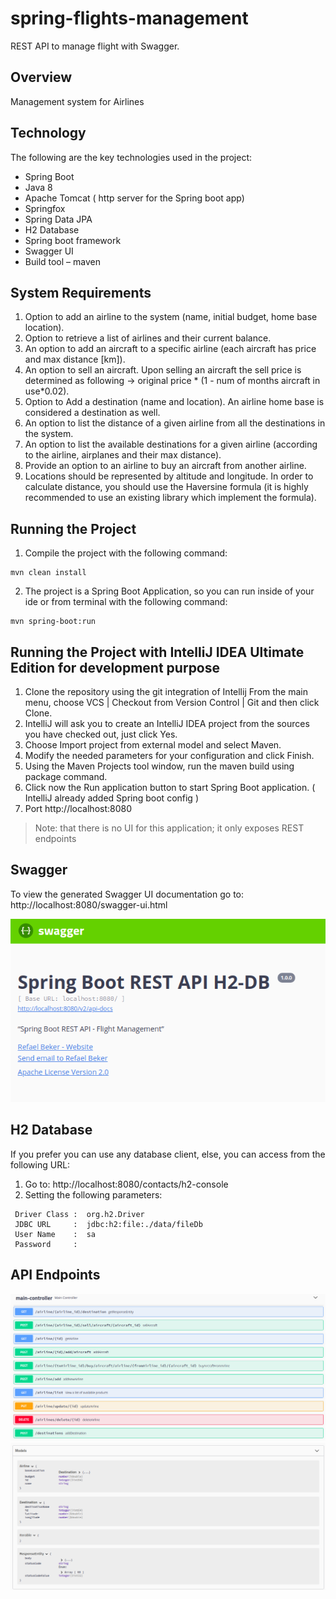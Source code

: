 # spring-flights-management
REST API to manage flight with Swagger.

Overview
---
Management system for Airlines


Technology
---
The following are the key technologies used in the project:

- Spring Boot
- Java 8
- Apache Tomcat ( http server for the Spring boot app)
- Springfox
- Spring Data JPA
- H2 Database
- Spring boot framework
- Swagger UI
- Build tool – maven


System Requirements
----
1. Option to add an airline to the system (name, initial budget, home base location).
2. Option to retrieve a list of airlines and their current balance.
3. An option to add an aircraft to a specific airline (each aircraft has price and max distance
[km]).
4. An option to sell an aircraft. Upon selling an aircraft the sell price is determined as following
→ original price * (1 - num of months aircraft in use*0.02).
5. Option to Add a destination (name and location). An airline home base is considered a destination as
well.
6. An option to list the distance of a given airline from all the destinations in the system.
7. An option to list the available destinations for a given airline (according to the airline,
airplanes and their max distance).
8. Provide an option to an airline to buy an aircraft from another airline.
9. Locations should be represented by altitude and longitude. In order to calculate distance,
you should use the Haversine formula (it is highly recommended to use an existing library
which implement the formula).

Running the Project
---

1. Compile the project with the following command:
```
mvn clean install
```
2. The project is a Spring Boot Application, so you can run inside of your ide or from terminal with the following command:
```
mvn spring-boot:run
```

Running the Project with IntelliJ IDEA Ultimate Edition for development purpose
---

1. Clone the repository using the git integration of Intellij From the main menu, choose VCS | Checkout from Version Control | Git and then click Clone.
2. IntelliJ will ask you to create an IntelliJ IDEA project from the sources you have checked out, just click Yes.
3. Choose Import project from external model and select Maven.
4. Modify the needed parameters for your configuration and click Finish.
5. Using the Maven Projects tool window, run the maven build using package command.
6. Click now the Run application button to start Spring Boot application. ( IntelliJ already added Spring boot config )
7. Port http://localhost:8080
> Note: that there is no UI for this application; it only exposes REST endpoints

Swagger
---
To view the generated Swagger UI documentation go to: http://localhost:8080/swagger-ui.html

![alt text](https://github.com/RefaelBeker7/spring-flights-management/blob/master/Swagger.png)


H2 Database
---
If you prefer you can use any database client, else, you can access from the following URL:
1. Go to: http://localhost:8080/contacts/h2-console
2. Setting the following parameters:
```
 Driver Class :  org.h2.Driver
 JDBC URL     :  jdbc:h2:file:./data/fileDb
 User Name    :  sa
 Password     : 
```
API Endpoints
---
![alt text](https://github.com/RefaelBeker7/spring-flights-management/blob/master/controller.png)
![alt text](https://github.com/RefaelBeker7/spring-flights-management/blob/master/models.png)
